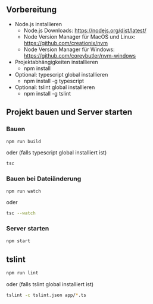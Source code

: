 ## Vorbereitung

* Node.js installieren
  * Node.js Downloads: https://nodejs.org/dist/latest/
  * Node Version Manager für MacOS und Linux: https://github.com/creationix/nvm
  * Node Version Manager für Windows: https://github.com/coreybutler/nvm-windows
* Projektabhängigkeiten installieren
  * npm install
* Optional: typescript global installieren
  * npm install -g typescript
* Optional: tslint global installieren
  * npm install -g tslint

## Projekt bauen und Server starten

### Bauen

```bash
npm run build
```

oder (falls typescript global installiert ist)

```bash
tsc
```
### Bauen bei Dateiänderung

```bash
npm run watch
```

oder

```bash
tsc --watch
```

### Server starten

```bash
npm start
```

## tslint

```bash
npm run lint
```

oder (falls tslint global installiert ist)

```bash
tslint -c tslint.json app/*.ts
```
